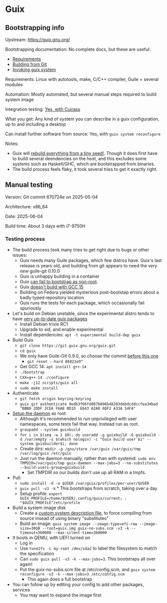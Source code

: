 # Guix

## Bootstrapping info

Upstream: https://guix.gnu.org/

Bootstrapping documentation: No complete docs, but these are useful:
* [Requirements](https://guix.gnu.org/manual/devel/en/html_node/Requirements.html)
* [Building from Git](https://guix.gnu.org/manual/devel/en/html_node/Building-from-Git.html)
* [Invoking guix system](https://guix.gnu.org/manual/devel/en/html_node/Invoking-guix-system.html)

Requirements: Linux with autotools, make, C/C++ compiler, Guile + several modules

Automation: Mostly automated, but several manual steps required to build system image

Integration testing: [Yes, with Cuirass](https://ci.guix.gnu.org/)

What you get: Any kind of system you can describe in a guix configuration, up to and including a desktop

Can install further software from source: Yes, with `guix system reconfigure`

Notes: 
* Guix will [rebuild everything from a tiny seed!](https://guix.gnu.org/en/blog/2023/the-full-source-bootstrap-building-from-source-all-the-way-down/). Though it does first have to build several deendencies on the host, and this excludes some systems such as Haskell/GHC, which are bootstrapped from binaries.
* The build process feels flaky, it took several tries to get it exactly right.

## Manual testing

Version: Git commit 670724e on 2025-05-04

Architecture: x86_64 

Date: 2025-06-04

Build time: About 3 days with i7-9750H

### Testing process

* The build process took many tries to get right due to bugs or other issues:
    * Guix needs many Guile packages, which few distros have. Guix's last release is years old, and building from git appears to need the _very new_ guile-git 0.10.0
    * Guix is unhappy building in a container
    * Guix [can fail to bootstrap as non-root](https://issues.guix.gnu.org/77862).
    * Guix [doesn't build with GCC 15](https://issues.guix.gnu.org/issue/77847)
    * Building on Fedora yielded mysterious post-bootstap errors about a badly typed repository location
    * Guix runs the tests for each package, which occasionally fail spuriously
* Let's build on Debian unstable, since the experimental distro tends to have [very up-to-date guix packages](https://tracker.debian.org/pkg/guix)
    * Install Debian trixie RC1
    * Upgrade to sid, and enable experimental
    * Install dependencies: `apt -t experimental build-dep guix`
* Build Guix
    * `git clone https://git.guix.gnu.org/guix.git`
    * `cd guix`
    * We only have Guile-Git 0.9.0, so choose the commit [before this one](https://codeberg.org/guix/guix/commit/86022e994e5fcb3918f2d3d2f6f89b24c5562910)
        * `git reset --hard 86022e9^`
    * Get GCC 14: `apt install g++-14`
    * `./bootstrap`
    * `CXX=g++-14 ./configure`
    * `make -j12 scripts/guix all`
    * `sudo make install`
* Authenticate
    * `git fetch origin keyring:keyring`
    * `guix git authenticate 9edb3f66fd807b096b48283debdcddccfea34bad "BBB0 2DDF 2CEA F6A8 0D1D  E643 A2A0 6DF2 A33A 54FA"`
* [Setup the daemon](https://guix.gnu.org/manual/devel/en/html_node/Build-Environment-Setup.html) as root:
    * Although it's recommended to run unprivileged with user namespaces, some tests fail that way. Instead run as root.
    * `groupadd --system guixbuild`
    * `for i in $(seq -w 1 10); do useradd -g guixbuild -G guixbuild -d /var/empty -s $(which nologin) -c "Guix build user $i" --system guixbuilder$i; done`
    * Create dirs: `mkdir -p /gnu/store /var/guix /var/guix/tmp /var/log/guix /etc/guix`
    * Just run the daemon manually, rather than with systemd: `sudo env TMPDIR=/var/guix/tmp guix-daemon --max-jobs=3 --no-substitutes --build-users-group=guixbuild`
        * Set TMPDIR so our builds don't use up all RAM in a tmpfs.
* Pull:
    * `sudo install -d -o $USER /var/guix/profiles/per-user/$USER`
    * `guix pull -v3 -k`
            * This bootstraps from scratch, taking over a day
    * Setup profile: `export GUIX_PROFILE=/home/$USER/.config/guix/current; . "$GUIX_PROFILE"/etc/profile`
* Build a system image disk
    * Create a [custom system description file](../data/guix-no-subs.scm), to force compiling from source insead of using binary "substitutes"
    * Build an image: `guix system image --image-type=efi-raw --image-size=30GB --root=guix.img guix-no-subs.scm -v3 -k --timeout=360000 --max-silent-time=360000`
* It boots in QEMU, with UEFI turned on
    * Log in
    * Use `tune2fs -L my-root /dev/sda2` to label the filesystem to match the specification
    * Can `sudo guix pull -v3 -k --max-jobs=3`. This bootstraps all over again!
    * Put the guix-no-subs.scm file at /etc/config.scm, and `guix system reconfigure -v3 -k --max-jobs=3 /etc/config.scm`
        * This again does a full bootstrap
* You can follow up by editing your config to add other packages, services
    * You may want to expand the image first
